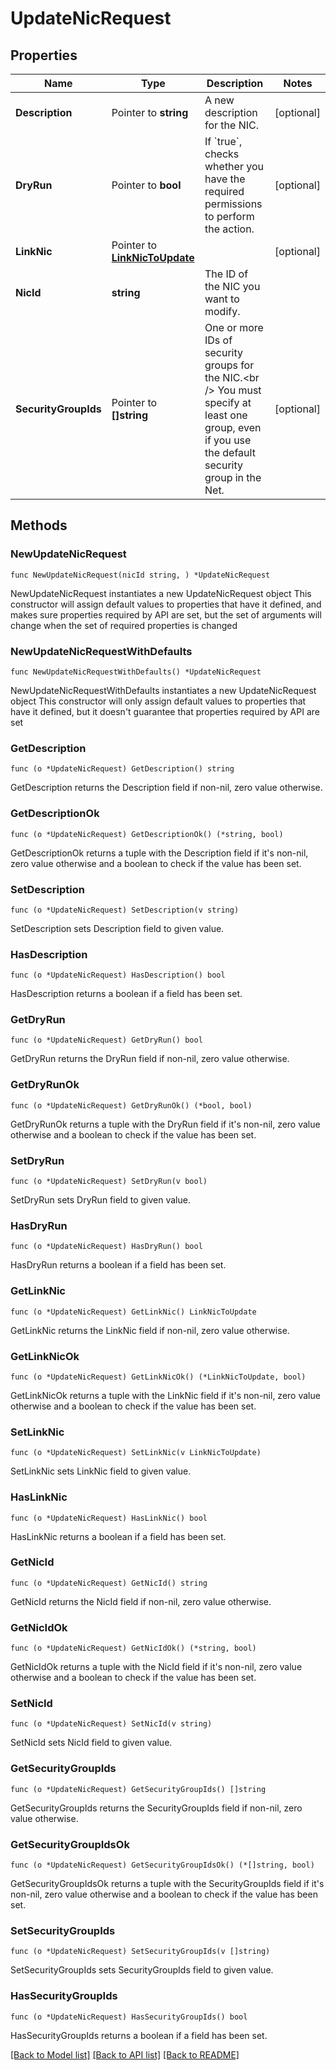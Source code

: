 # UpdateNicRequest

## Properties

Name | Type | Description | Notes
------------ | ------------- | ------------- | -------------
**Description** | Pointer to **string** | A new description for the NIC. | [optional] 
**DryRun** | Pointer to **bool** | If &#x60;true&#x60;, checks whether you have the required permissions to perform the action. | [optional] 
**LinkNic** | Pointer to [**LinkNicToUpdate**](LinkNicToUpdate.md) |  | [optional] 
**NicId** | **string** | The ID of the NIC you want to modify. | 
**SecurityGroupIds** | Pointer to **[]string** | One or more IDs of security groups for the NIC.&lt;br /&gt; You must specify at least one group, even if you use the default security group in the Net. | [optional] 

## Methods

### NewUpdateNicRequest

`func NewUpdateNicRequest(nicId string, ) *UpdateNicRequest`

NewUpdateNicRequest instantiates a new UpdateNicRequest object
This constructor will assign default values to properties that have it defined,
and makes sure properties required by API are set, but the set of arguments
will change when the set of required properties is changed

### NewUpdateNicRequestWithDefaults

`func NewUpdateNicRequestWithDefaults() *UpdateNicRequest`

NewUpdateNicRequestWithDefaults instantiates a new UpdateNicRequest object
This constructor will only assign default values to properties that have it defined,
but it doesn't guarantee that properties required by API are set

### GetDescription

`func (o *UpdateNicRequest) GetDescription() string`

GetDescription returns the Description field if non-nil, zero value otherwise.

### GetDescriptionOk

`func (o *UpdateNicRequest) GetDescriptionOk() (*string, bool)`

GetDescriptionOk returns a tuple with the Description field if it's non-nil, zero value otherwise
and a boolean to check if the value has been set.

### SetDescription

`func (o *UpdateNicRequest) SetDescription(v string)`

SetDescription sets Description field to given value.

### HasDescription

`func (o *UpdateNicRequest) HasDescription() bool`

HasDescription returns a boolean if a field has been set.

### GetDryRun

`func (o *UpdateNicRequest) GetDryRun() bool`

GetDryRun returns the DryRun field if non-nil, zero value otherwise.

### GetDryRunOk

`func (o *UpdateNicRequest) GetDryRunOk() (*bool, bool)`

GetDryRunOk returns a tuple with the DryRun field if it's non-nil, zero value otherwise
and a boolean to check if the value has been set.

### SetDryRun

`func (o *UpdateNicRequest) SetDryRun(v bool)`

SetDryRun sets DryRun field to given value.

### HasDryRun

`func (o *UpdateNicRequest) HasDryRun() bool`

HasDryRun returns a boolean if a field has been set.

### GetLinkNic

`func (o *UpdateNicRequest) GetLinkNic() LinkNicToUpdate`

GetLinkNic returns the LinkNic field if non-nil, zero value otherwise.

### GetLinkNicOk

`func (o *UpdateNicRequest) GetLinkNicOk() (*LinkNicToUpdate, bool)`

GetLinkNicOk returns a tuple with the LinkNic field if it's non-nil, zero value otherwise
and a boolean to check if the value has been set.

### SetLinkNic

`func (o *UpdateNicRequest) SetLinkNic(v LinkNicToUpdate)`

SetLinkNic sets LinkNic field to given value.

### HasLinkNic

`func (o *UpdateNicRequest) HasLinkNic() bool`

HasLinkNic returns a boolean if a field has been set.

### GetNicId

`func (o *UpdateNicRequest) GetNicId() string`

GetNicId returns the NicId field if non-nil, zero value otherwise.

### GetNicIdOk

`func (o *UpdateNicRequest) GetNicIdOk() (*string, bool)`

GetNicIdOk returns a tuple with the NicId field if it's non-nil, zero value otherwise
and a boolean to check if the value has been set.

### SetNicId

`func (o *UpdateNicRequest) SetNicId(v string)`

SetNicId sets NicId field to given value.


### GetSecurityGroupIds

`func (o *UpdateNicRequest) GetSecurityGroupIds() []string`

GetSecurityGroupIds returns the SecurityGroupIds field if non-nil, zero value otherwise.

### GetSecurityGroupIdsOk

`func (o *UpdateNicRequest) GetSecurityGroupIdsOk() (*[]string, bool)`

GetSecurityGroupIdsOk returns a tuple with the SecurityGroupIds field if it's non-nil, zero value otherwise
and a boolean to check if the value has been set.

### SetSecurityGroupIds

`func (o *UpdateNicRequest) SetSecurityGroupIds(v []string)`

SetSecurityGroupIds sets SecurityGroupIds field to given value.

### HasSecurityGroupIds

`func (o *UpdateNicRequest) HasSecurityGroupIds() bool`

HasSecurityGroupIds returns a boolean if a field has been set.


[[Back to Model list]](../README.md#documentation-for-models) [[Back to API list]](../README.md#documentation-for-api-endpoints) [[Back to README]](../README.md)


